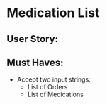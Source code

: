 # Medication List

## User Story: 


## Must Haves: 
- Accept two input strings:
    - List of Orders
    - List of Medications
